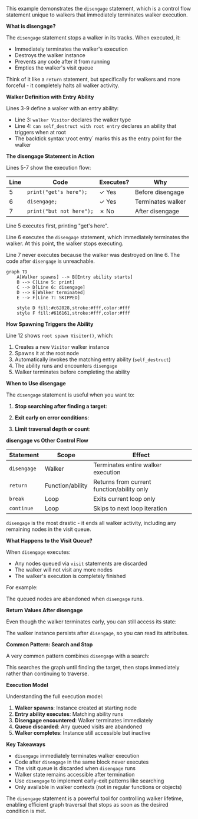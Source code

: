 This example demonstrates the `disengage` statement, which is a control flow statement unique to walkers that immediately terminates walker execution.

**What is disengage?**

The `disengage` statement stops a walker in its tracks. When executed, it:
- Immediately terminates the walker's execution
- Destroys the walker instance
- Prevents any code after it from running
- Empties the walker's visit queue

Think of it like a `return` statement, but specifically for walkers and more forceful - it completely halts all walker activity.

**Walker Definition with Entry Ability**

Lines 3-9 define a walker with an entry ability:
- Line 3: `walker Visitor` declares the walker type
- Line 4: `can self_destruct with root entry` declares an ability that triggers when at root
- The backtick syntax `\`root entry` marks this as the entry point for the walker

**The disengage Statement in Action**

Lines 5-7 show the execution flow:

| Line | Code | Executes? | Why |
|------|------|-----------|-----|
| 5 | `print("get's here");` | ✓ Yes | Before disengage |
| 6 | `disengage;` | ✓ Yes | Terminates walker |
| 7 | `print("but not here");` | ✗ No | After disengage |

Line 5 executes first, printing "get's here".

Line 6 executes the `disengage` statement, which immediately terminates the walker. At this point, the walker stops executing.

Line 7 never executes because the walker was destroyed on line 6. The code after `disengage` is unreachable.

```mermaid
graph TD
    A[Walker spawns] --> B[Entry ability starts]
    B --> C[Line 5: print]
    C --> D[Line 6: disengage]
    D --> E[Walker terminated]
    E --> F[Line 7: SKIPPED]

    style D fill:#c62828,stroke:#fff,color:#fff
    style F fill:#616161,stroke:#fff,color:#fff
```

**How Spawning Triggers the Ability**

Line 12 shows `root spawn Visitor()`, which:
1. Creates a new `Visitor` walker instance
2. Spawns it at the root node
3. Automatically invokes the matching entry ability (`self_destruct`)
4. The ability runs and encounters `disengage`
5. Walker terminates before completing the ability

**When to Use disengage**

The `disengage` statement is useful when you want to:

1. **Stop searching after finding a target**:

2. **Exit early on error conditions**:

3. **Limit traversal depth or count**:

**disengage vs Other Control Flow**

| Statement | Scope | Effect |
|-----------|-------|--------|
| `disengage` | Walker | Terminates entire walker execution |
| `return` | Function/ability | Returns from current function/ability only |
| `break` | Loop | Exits current loop only |
| `continue` | Loop | Skips to next loop iteration |

`disengage` is the most drastic - it ends all walker activity, including any remaining nodes in the visit queue.

**What Happens to the Visit Queue?**

When `disengage` executes:
- Any nodes queued via `visit` statements are discarded
- The walker will not visit any more nodes
- The walker's execution is completely finished

For example:

The queued nodes are abandoned when `disengage` runs.

**Return Values After disengage**

Even though the walker terminates early, you can still access its state:

The walker instance persists after `disengage`, so you can read its attributes.

**Common Pattern: Search and Stop**

A very common pattern combines `disengage` with a search:

This searches the graph until finding the target, then stops immediately rather than continuing to traverse.

**Execution Model**

Understanding the full execution model:

1. **Walker spawns**: Instance created at starting node
2. **Entry ability executes**: Matching ability runs
3. **Disengage encountered**: Walker terminates immediately
4. **Queue discarded**: Any queued visits are abandoned
5. **Walker completes**: Instance still accessible but inactive

**Key Takeaways**

- `disengage` immediately terminates walker execution
- Code after `disengage` in the same block never executes
- The visit queue is discarded when `disengage` runs
- Walker state remains accessible after termination
- Use `disengage` to implement early-exit patterns like searching
- Only available in walker contexts (not in regular functions or objects)

The `disengage` statement is a powerful tool for controlling walker lifetime, enabling efficient graph traversal that stops as soon as the desired condition is met.
